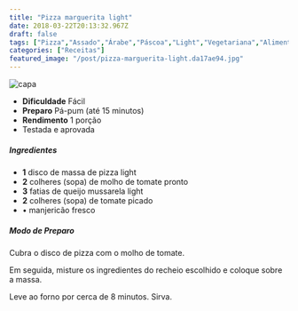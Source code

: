 ```yaml
---
title: "Pizza marguerita light"
date: 2018-03-22T20:13:32.967Z
draft: false
tags: ["Pizza","Assado","Árabe","Páscoa","Light","Vegetariana","Alimentação saudável","Pizza"]
categories: ["Receitas"]
featured_image: "/post/pizza-marguerita-light.da17ae94.jpg"
---
```


![capa](/post/pizza-marguerita-light.da17ae94.jpg)

*   **Dificuldade** Fácil
*   **Preparo** Pá-pum (até 15 minutos)
*   **Rendimento** 1 porção
*   Testada e aprovada
    

##### Ingredientes

*   **1** disco de massa de pizza light
*   **2** colheres (sopa) de molho de tomate pronto
*   **3** fatias de queijo mussarela light
*   **2** colheres (sopa) de tomate picado
*   • manjericão fresco

##### Modo de Preparo

Cubra o disco de pizza com o molho de tomate.

Em seguida, misture os ingredientes do recheio escolhido e coloque sobre a massa.

Leve ao forno por cerca de 8 minutos. Sirva.

